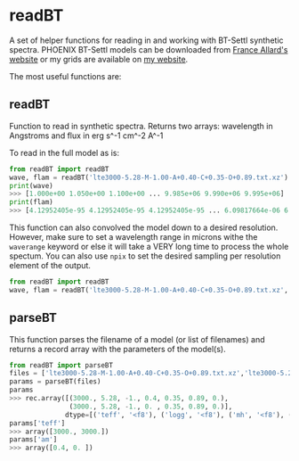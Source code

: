 # readBT
A set of helper functions for reading in and working with BT-Settl synthetic spectra.
PHOENIX BT-Settl models can be downloaded from [France Allard's website](http://perso.ens-lyon.fr/france.allard/) or my grids are available on [my website](http://people.bu.edu/mveyette/phoenix/index.html).

The most useful functions are:

## readBT
Function to read in synthetic spectra. Returns two arrays: wavelength in Angstroms and flux in erg s^-1 cm^-2 A^-1

To read in the full model as is:
```python
from readBT import readBT
wave, flam = readBT('lte3000-5.28-M-1.00-A+0.40-C+0.35-O+0.89.txt.xz')
print(wave)
>>> [1.000e+00 1.050e+00 1.100e+00 ... 9.985e+06 9.990e+06 9.995e+06]
print(flam)
>>> [4.12952405e-95 4.12952405e-95 4.12952405e-95 ... 6.09817664e-06 6.08555231e-06 6.07295412e-06]
```

This function can also convolved the model down to a desired resolution. However, make sure to set a wavelength range in microns withe the `waverange` keyword or else it will take a VERY long time to process the whole spectum. You can also use `npix` to set the desired sampling per resolution element of the output.
```python
from readBT import readBT
wave, flam = readBT('lte3000-5.28-M-1.00-A+0.40-C+0.35-O+0.89.txt.xz', R=2500, waverange=[2.0,2.5], npix=10)
```

## parseBT
This function parses the filename of a model (or list of filenames) and returns a record array with the parameters of the model(s).

```python
from readBT import parseBT
files = ['lte3000-5.28-M-1.00-A+0.40-C+0.35-O+0.89.txt.xz','lte3000-5.28-M-1.00-A+0.00-C+0.35-O+0.89.txt.xz']
params = parseBT(files)
params
>>> rec.array([(3000., 5.28, -1., 0.4, 0.35, 0.89, 0.),
               (3000., 5.28, -1., 0. , 0.35, 0.89, 0.)],
              dtype=[('teff', '<f8'), ('logg', '<f8'), ('mh', '<f8'), ('am', '<f8'), ('c', '<f8'), ('o', '<f8'), ('ano', '<f8')])
params['teff']
>>> array([3000., 3000.])
params['am']
>>> array([0.4, 0. ])
```
